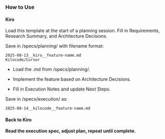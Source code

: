 ### How to Use
#### Kiro

Load this template at the start of a planning session.
Fill in Requirements, Research Summary, and Architecture Decisions.

Save in /specs/planning/ with filename format:

```
2025-08-13__kiro__feature-name.md
Kilocode/Cursor
```

- Load the .md from /specs/planning/.

- Implement the feature based on Architecture Decisions.

- Fill in Execution Notes and update Next Steps.

Save in /specs/execution/ as:
```
2025-08-14__kilocode__feature-name.md
```
#### Back to Kiro

**Read the execution spec, adjust plan, repeat until complete.**
